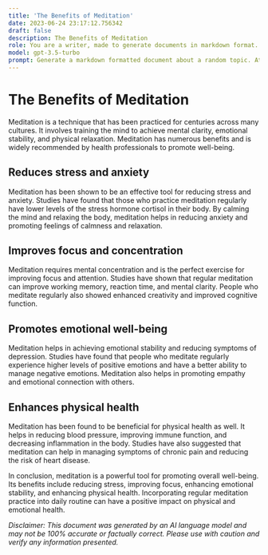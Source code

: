 ```yaml
---
title: 'The Benefits of Meditation'
date: 2023-06-24 23:17:12.756342
draft: false
description: The Benefits of Meditation
role: You are a writer, made to generate documents in markdown format. It is very important that all of the documents you generate are in valid markdown format.
model: gpt-3.5-turbo
prompt: Generate a markdown formatted document about a random topic. At the bottom, include a disclaimer explaining that the document was generated by you. The first line of the document should be the title. Make sure that the entire document is in proper markdown format, using a mix of various tags to make the document visually appealing.
---
```


# The Benefits of Meditation

Meditation is a technique that has been practiced for centuries across many cultures. It involves training the mind to achieve mental clarity, emotional stability, and physical relaxation. Meditation has numerous benefits and is widely recommended by health professionals to promote well-being.

## Reduces stress and anxiety

Meditation has been shown to be an effective tool for reducing stress and anxiety. Studies have found that those who practice meditation regularly have lower levels of the stress hormone cortisol in their body. By calming the mind and relaxing the body, meditation helps in reducing anxiety and promoting feelings of calmness and relaxation.

## Improves focus and concentration

Meditation requires mental concentration and is the perfect exercise for improving focus and attention. Studies have shown that regular meditation can improve working memory, reaction time, and mental clarity. People who meditate regularly also showed enhanced creativity and improved cognitive function.

## Promotes emotional well-being

Meditation helps in achieving emotional stability and reducing symptoms of depression. Studies have found that people who meditate regularly experience higher levels of positive emotions and have a better ability to manage negative emotions. Meditation also helps in promoting empathy and emotional connection with others.

## Enhances physical health

Meditation has been found to be beneficial for physical health as well. It helps in reducing blood pressure, improving immune function, and decreasing inflammation in the body. Studies have also suggested that meditation can help in managing symptoms of chronic pain and reducing the risk of heart disease.

In conclusion, meditation is a powerful tool for promoting overall well-being. Its benefits include reducing stress, improving focus, enhancing emotional stability, and enhancing physical health. Incorporating regular meditation practice into daily routine can have a positive impact on physical and emotional health.

*Disclaimer: This document was generated by an AI language model and may not be 100% accurate or factually correct. Please use with caution and verify any information presented.*